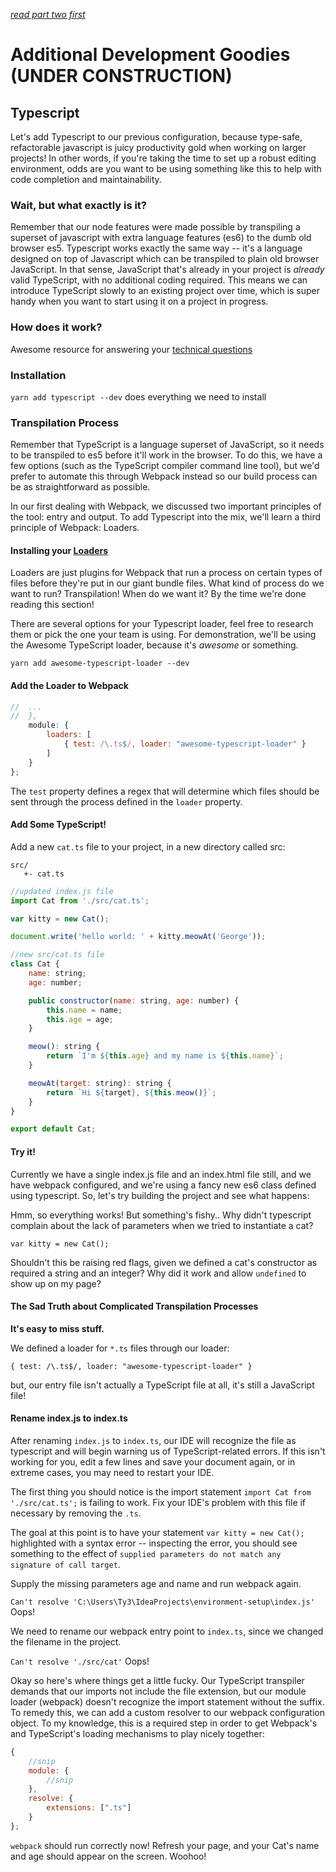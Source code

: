 *[read part two first](https://github.com/Hypaethral/javascript-projects/blob/master/environment-setup/02-create-a-project.md)*

# Additional Development Goodies (UNDER CONSTRUCTION)

## Typescript
Let's add Typescript to our previous configuration, because type-safe, refactorable javascript is juicy productivity gold when working on larger projects!  In other words, if you're taking the time to set up a robust editing environment, odds are you want to be using something like this to help with code completion and maintainability.

### Wait, but what exactly is it?
Remember that our node features were made possible by transpiling a superset of javascript with extra language features (es6) to the dumb old browser es5.  Typescript works exactly the same way -- it's a language designed on top of Javascript which can be transpiled to plain old browser JavaScript.  In that sense, JavaScript that's already in your project is *already* valid TypeScript, with no additional coding required.  This means we can introduce TypeScript slowly to an existing project over time, which is super handy when you want to start using it on a project in progress.

### How does it work?
Awesome resource for answering your [technical questions](https://github.com/Microsoft/TypeScript/wiki/FAQ)

### Installation
`yarn add typescript --dev` does everything we need to install

### Transpilation Process
Remember that TypeScript is a language superset of JavaScript, so it needs to be transpiled to es5 before it'll work in the browser. To do this, we have a few options (such as the TypeScript compiler command line tool), but we'd prefer to automate this through Webpack instead so our build process can be as straightforward as possible.

In our first dealing with Webpack, we discussed two important principles of the tool: entry and output.  To add Typescript into the mix, we'll learn a third principle of Webpack: Loaders.

#### Installing your [Loaders](https://webpack.js.org/concepts/#loaders)
Loaders are just plugins for Webpack that run a process on certain types of files before they're put in our giant bundle files.  What kind of process do we want to run?  Transpilation!  When do we want it?  By the time we're done reading this section!

There are several options for your Typescript loader, feel free to research them or pick the one your team is using.  For demonstration, we'll be using the Awesome TypeScript loader, because it's *awesome* or something.

`yarn add awesome-typescript-loader --dev`

#### Add the Loader to Webpack
```js
//  ...
//  },
    module: {
        loaders: [
            { test: /\.ts$/, loader: "awesome-typescript-loader" }
        ]
    }
};
```
The `test` property defines a regex that will determine which files should be sent through the process defined in the `loader` property.

#### Add Some TypeScript!
Add a new `cat.ts` file to your project, in a new directory called src:

```
src/
   +- cat.ts
```

```js
//updated index.js file
import Cat from './src/cat.ts';

var kitty = new Cat();

document.write('hello world: ' + kitty.meowAt('George'));
```

```js
//new src/cat.ts file
class Cat {
    name: string;
    age: number;

    public constructor(name: string, age: number) {
        this.name = name;
        this.age = age;
    }

    meow(): string {
        return `I'm ${this.age} and my name is ${this.name}`;
    }

    meowAt(target: string): string {
        return `Hi ${target}, ${this.meow()}`;
    }
}

export default Cat;
```


#### Try it!
Currently we have a single index.js file and an index.html file still, and we have webpack configured, and we're using a fancy new es6 class defined using typescript.  So, let's try building the project and see what happens:

Hmm, so everything works!  But something's fishy.. Why didn't typescript complain about the lack of parameters when we tried to instantiate a cat?

`var kitty = new Cat();`

Shouldn't this be raising red flags, given we defined a cat's constructor as required a string and an integer?  Why did it work and allow `undefined` to show up on my page?

#### The Sad Truth about Complicated Transpilation Processes
**It's easy to miss stuff.**

We defined a loader for `*.ts` files through our loader:

`{ test: /\.ts$/, loader: "awesome-typescript-loader" }`

but, our entry file isn't actually a TypeScript file at all, it's still a JavaScript file!

#### Rename index.js to index.ts
After renaming `index.js` to `index.ts`, our IDE will recognize the file as typescript and will begin warning us of TypeScript-related errors.  If this isn't working for you, edit a few lines and save your document again, or in extreme cases, you may need to restart your IDE.

The first thing you should notice is the import statement `import Cat from './src/cat.ts';` is failing to work.  Fix your IDE's problem with this file if necessary by removing the `.ts`.

The goal at this point is to have your statement `var kitty = new Cat();` highlighted with a syntax error -- inspecting the error, you should see something to the effect of `supplied parameters do not match any signature of call target`.

Supply the missing parameters age and name and run webpack again.

`Can't resolve 'C:\Users\Ty3\IdeaProjects\environment-setup\index.js'`  Oops!

We need to rename our webpack entry point to `index.ts`, since we changed the filename in the project.

`Can't resolve './src/cat'` Oops!

Okay so here's where things get a little fucky.  Our TypeScript transpiler demands that our imports not include the file extension, but our module loader (webpack) doesn't recognize the import statement without the suffix.  To remedy this, we can add a custom resolver to our webpack configuration object.  To my knowledge, this is a required step in order to get Webpack's and TypeScript's loading mechanisms to play nicely together:

```js
{
    //snip
    module: {
        //snip
    },
    resolve: {
        extensions: [".ts"]
    }
};
```

`webpack` should run correctly now!  Refresh your page, and your Cat's name and age should appear on the screen.  Woohoo!
